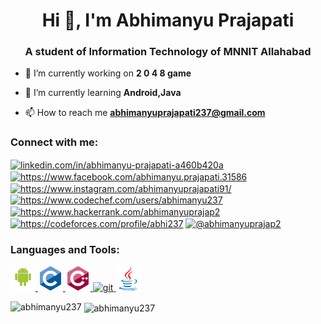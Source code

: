 <h1 align="center">Hi 👋, I'm Abhimanyu Prajapati</h1>
<h3 align="center">A student of Information Technology of MNNIT Allahabad</h3>

- 🔭 I’m currently working on **2 0 4 8 game**

- 🌱 I’m currently learning **Android,Java**

- 📫 How to reach me **abhimanyuprajapati237@gmail.com**

<h3 align="left">Connect with me:</h3>
<p align="left">
<a href="https://linkedin.com/in/abhimanyu-prajapati-a460b420a" target="blank"><img align="center" src="https://raw.githubusercontent.com/rahuldkjain/github-profile-readme-generator/master/src/images/icons/Social/linked-in-alt.svg" alt="linkedin.com/in/abhimanyu-prajapati-a460b420a" height="30" width="40" /></a>
<a href="https://www.facebook.com/abhimanyu.prajapati.31586" target="blank"><img align="center" src="https://raw.githubusercontent.com/rahuldkjain/github-profile-readme-generator/master/src/images/icons/Social/facebook.svg" alt="https://www.facebook.com/abhimanyu.prajapati.31586" height="30" width="40" /></a>
<a href="https://www.instagram.com/abhimanyuprajapati91/" target="blank"><img align="center" src="https://raw.githubusercontent.com/rahuldkjain/github-profile-readme-generator/master/src/images/icons/Social/instagram.svg" alt="https://www.instagram.com/abhimanyuprajapati91/" height="30" width="40" /></a>
<a href="https://www.codechef.com/users/abhimanyu237" target="blank"><img align="center" src="https://cdn.jsdelivr.net/npm/simple-icons@3.1.0/icons/codechef.svg" alt="https://www.codechef.com/users/abhimanyu237" height="30" width="40" /></a>
<a href="https://www.hackerrank.com/abhimanyuprajap2" target="blank"><img align="center" src="https://raw.githubusercontent.com/rahuldkjain/github-profile-readme-generator/master/src/images/icons/Social/hackerrank.svg" alt="https://www.hackerrank.com/abhimanyuprajap2" height="30" width="40" /></a>
<a href="https://codeforces.com/profile/abhi237" target="blank"><img align="center" src="https://cdn.jsdelivr.net/npm/simple-icons@3.0.1/icons/codeforces.svg" alt="https://codeforces.com/profile/abhi237" height="30" width="40" /></a>
<a href="https://www.hackerearth.com/@abhimanyuprajap2" target="blank"><img align="center" src="https://raw.githubusercontent.com/rahuldkjain/github-profile-readme-generator/master/src/images/icons/Social/hackerearth.svg" alt="@abhimanyuprajap2" height="30" width="40" /></a>
</p>

<h3 align="left">Languages and Tools:</h3>
<p align="left"> <a href="https://developer.android.com" target="_blank"> <img src="https://raw.githubusercontent.com/devicons/devicon/master/icons/android/android-original-wordmark.svg" alt="android" width="40" height="40"/> </a> <a href="https://www.cprogramming.com/" target="_blank"> <img src="https://raw.githubusercontent.com/devicons/devicon/master/icons/c/c-original.svg" alt="c" width="40" height="40"/> </a> <a href="https://www.w3schools.com/cpp/" target="_blank"> <img src="https://raw.githubusercontent.com/devicons/devicon/master/icons/cplusplus/cplusplus-original.svg" alt="cplusplus" width="40" height="40"/> </a> <a href="https://git-scm.com/" target="_blank"> <img src="https://www.vectorlogo.zone/logos/git-scm/git-scm-icon.svg" alt="git" width="40" height="40"/> </a> <a href="https://www.java.com" target="_blank"> <img src="https://raw.githubusercontent.com/devicons/devicon/master/icons/java/java-original.svg" alt="java" width="40" height="40"/> </a> </p>

<p><img align="left" src="https://github-readme-stats.vercel.app/api/top-langs?username=abhimanyu237&show_icons=true&locale=en&layout=compact" alt="abhimanyu237" /></p>

<p>&nbsp;<img align="center" src="https://github-readme-stats.vercel.app/api?username=abhimanyu237&show_icons=true&locale=en" alt="abhimanyu237" /></p>
